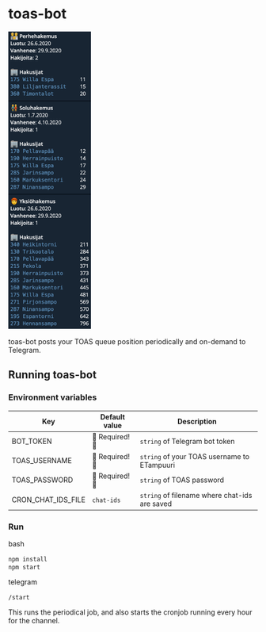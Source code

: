 # toas-bot

<img src="static/screenshot.png" height="600">

toas-bot posts your TOAS queue position periodically and on-demand to Telegram.

## Running toas-bot

### Environment variables

| Key                | Default value   | Description                                   |
| ------------------ | --------------- | --------------------------------------------- |
| BOT_TOKEN          | 🚫 Required! 🚫 | `string` of Telegram bot token                |
| TOAS_USERNAME      | 🚫 Required! 🚫 | `string` of your TOAS username to ETampuuri   |
| TOAS_PASSWORD      | 🚫 Required! 🚫 | `string` of TOAS password                     |
| CRON_CHAT_IDS_FILE | `chat-ids`      | `string` of filename where chat-ids are saved |

### Run

bash

```
npm install
npm start
```

telegram

```
/start
```

This runs the periodical job, and also starts the cronjob running every hour for the channel.
